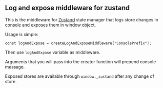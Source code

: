 ## Log and expose middleware for zustand

This is the middleware for [Zustand](https://github.com/pmndrs/zustand) state manager that logs store changes in console and exposes them in window object.

Usage is simple:

```
const logAndExpose = createLogAndExposeMiddleware("ConsolePrefix");
```

Then use `logAndExpose` variable as middleware.

Arguments that you will pass into the creator function will prepend console message.

Exposed stores are available through `window._zustand` after any change of store.
